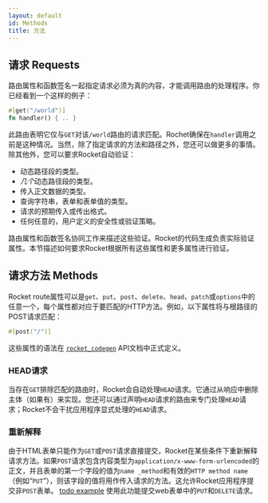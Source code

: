 ```yaml
---
layout: default
id: Methods
title: 方法
---
```


## 请求 Requests

路由属性和函数签名一起指定请求必须为真的内容，才能调用路由的处理程序。你已经看到一个这样的例子：

```rust
#[get("/world")]
fn handler() { .. }
```

此路由表明它仅与`GET`对该`/world`路由的请求匹配。Rochet确保在`handler`调用之前是这种情况。当然，除了指定请求的方法和路径之外，您还可以做更多的事情。除其他外，您可以要求Rocket自动验证：

- 动态路径段的类型。
- *几个*动态路径段的类型。
- 传入正文数据的类型。
- 查询字符串，表单和表单值的类型。
- 请求的预期传入或传出格式。
- 任何任意的，用户定义的安全性或验证策略。

路由属性和函数签名协同工作来描述这些验证。Rocket的代码生成负责实际验证属性。本节描述如何要求Rocket根据所有这些属性和更多属性进行验证。

## 请求方法 Methods

Rocket route属性可以是`get`、`put`、`post`、`delete`、`head`、`patch`或`options`中的任意一个，每个属性都对应于要匹配的HTTP方法。例如，以下属性将与根路径的POST请求匹配：

```rust
#[post("/")]
```

这些属性的语法在 [`rocket_codegen`](https://api.rocket.rs/v0.4/rocket_codegen/attr.route.html) API文档中正式定义。

### HEAD请求

当存在`GET`排除匹配的路由时，Rocket会自动处理`HEAD`请求。它通过从响应中删除主体（如果有）来实现。您还可以通过声明`HEAD`请求的路由来专门处理`HEAD`请求；Rocket不会干扰应用程序显式处理的`HEAD`请求。

### 重新解释

由于HTML表单只能作为`GET`或`POST`请求直接提交，Rocket在某些条件下重新解释请求方法。如果`POST`请求包含内容类型为`application/x-www-form-urlencoded`的正文，并且表单的第一个字段的值为`name _method`和有效的`HTTP method name`（例如“`PUT`”），则该字段的值将用作传入请求的方法。这允许Rocket应用程序提交非`POST`表单。 [todo example](https://github.com/SergioBenitez/Rocket/tree/v0.4/examples/todo/static/index.html.tera#L47) 使用此功能提交web表单中的`PUT`和`DELETE`请求。